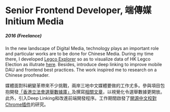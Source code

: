 # Senior Frontend Developer, 端傳媒 Initium Media
##### 2016 (Freelance)

In the new landscape of Digital Media, technology plays an important role and particular works are to be done for Chinese Media. During my time there, I developed [Legco Explorer](https://legco-explorer.initiumlab.com) so as to visualize data of HK Legco Election as illutrate [here](https://initiumlab.com/blog/20160731-legco-young-electors/). Besides, introduce deep linking to improve mobile DAU and frontend best practices. The work inspired me to research on a Chinese proofreader.

媒體面對科網變革帶來不少挑戰，兩岸三地中文媒體要做的工作尤多。參與項目包抱開發[「香港立法會選舉數據庫」](https://initiumlab.com/blog/20160731-legco-young-electors/)及撰寫[相關文章](https://initiumlab.com/blog/20160731-legco-young-electors/)，以視覺化令選舉數據更開放。此外，引入Deep Linking和改進前端開發程序。工作期間啟發了[開源中文校對Chrome插件](https://medium.com/@vincent_lcy/%E9%96%8B%E6%BA%90%E4%B8%AD%E6%96%87%E6%A0%A1%E5%B0%8Dchrome%E6%8F%92%E4%BB%B6-2995288a9bad)的研究。
